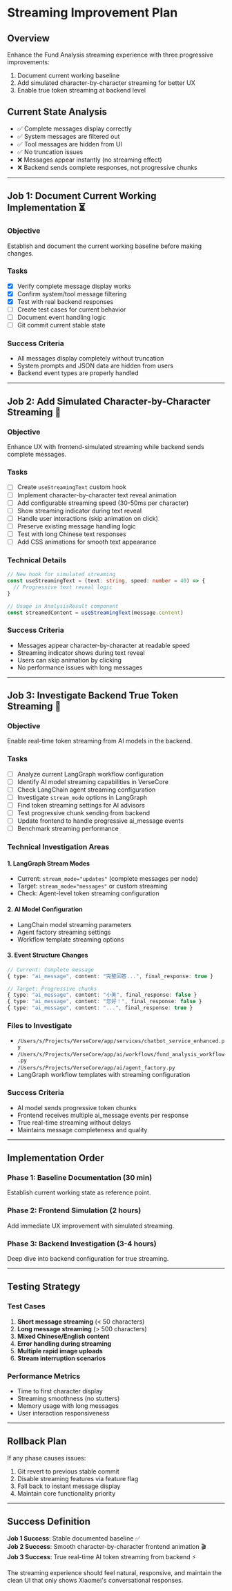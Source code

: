 # Streaming Improvement Plan

## Overview
Enhance the Fund Analysis streaming experience with three progressive improvements:
1. Document current working baseline
2. Add simulated character-by-character streaming for better UX  
3. Enable true token streaming at backend level

## Current State Analysis
- ✅ Complete messages display correctly
- ✅ System messages are filtered out
- ✅ Tool messages are hidden from UI
- ✅ No truncation issues
- ❌ Messages appear instantly (no streaming effect)
- ❌ Backend sends complete responses, not progressive chunks

---

## Job 1: Document Current Working Implementation ⏳

### Objective
Establish and document the current working baseline before making changes.

### Tasks
- [x] Verify complete message display works
- [x] Confirm system/tool message filtering
- [x] Test with real backend responses
- [ ] Create test cases for current behavior
- [ ] Document event handling logic
- [ ] Git commit current stable state

### Success Criteria
- All messages display completely without truncation
- System prompts and JSON data are hidden from users
- Backend event types are properly handled

---

## Job 2: Add Simulated Character-by-Character Streaming 🚀

### Objective  
Enhance UX with frontend-simulated streaming while backend sends complete messages.

### Tasks
- [ ] Create `useStreamingText` custom hook
- [ ] Implement character-by-character text reveal animation
- [ ] Add configurable streaming speed (30-50ms per character)
- [ ] Show streaming indicator during text reveal
- [ ] Handle user interactions (skip animation on click)
- [ ] Preserve existing message handling logic
- [ ] Test with long Chinese text responses
- [ ] Add CSS animations for smooth text appearance

### Technical Details
```typescript
// New hook for simulated streaming
const useStreamingText = (text: string, speed: number = 40) => {
  // Progressive text reveal logic
}

// Usage in AnalysisResult component
const streamedContent = useStreamingText(message.content)
```

### Success Criteria
- Messages appear character-by-character at readable speed
- Streaming indicator shows during text reveal
- Users can skip animation by clicking
- No performance issues with long messages

---

## Job 3: Investigate Backend True Token Streaming 🔬

### Objective
Enable real-time token streaming from AI models in the backend.

### Tasks
- [ ] Analyze current LangGraph workflow configuration
- [ ] Identify AI model streaming capabilities in VerseCore
- [ ] Check LangChain agent streaming configuration  
- [ ] Investigate `stream_mode` options in LangGraph
- [ ] Find token streaming settings for AI advisors
- [ ] Test progressive chunk sending from backend
- [ ] Update frontend to handle progressive ai_message events
- [ ] Benchmark streaming performance

### Technical Investigation Areas

#### 1. LangGraph Stream Modes
- Current: `stream_mode="updates"` (complete messages per node)
- Target: `stream_mode="messages"` or custom streaming
- Check: Agent-level token streaming configuration

#### 2. AI Model Configuration
- LangChain model streaming parameters
- Agent factory streaming settings
- Workflow template streaming options

#### 3. Event Structure Changes
```typescript
// Current: Complete message
{ type: "ai_message", content: "完整回答...", final_response: true }

// Target: Progressive chunks
{ type: "ai_message", content: "小美", final_response: false }
{ type: "ai_message", content: "您好！", final_response: false }
{ type: "ai_message", content: "...", final_response: true }
```

### Files to Investigate
- `/Users/s/Projects/VerseCore/app/services/chatbot_service_enhanced.py`
- `/Users/s/Projects/VerseCore/app/ai/workflows/fund_analysis_workflow.py`
- `/Users/s/Projects/VerseCore/app/ai/agent_factory.py`
- LangGraph workflow templates with streaming configuration

### Success Criteria
- AI model sends progressive token chunks
- Frontend receives multiple ai_message events per response
- True real-time streaming without delays
- Maintains message completeness and quality

---

## Implementation Order

### Phase 1: Baseline Documentation (30 min)
Establish current working state as reference point.

### Phase 2: Frontend Simulation (2 hours) 
Add immediate UX improvement with simulated streaming.

### Phase 3: Backend Investigation (3-4 hours)
Deep dive into backend configuration for true streaming.

---

## Testing Strategy

### Test Cases
1. **Short message streaming** (< 50 characters)
2. **Long message streaming** (> 500 characters)  
3. **Mixed Chinese/English content**
4. **Error handling during streaming**
5. **Multiple rapid image uploads**
6. **Stream interruption scenarios**

### Performance Metrics
- Time to first character display
- Streaming smoothness (no stutters)
- Memory usage with long messages
- User interaction responsiveness

---

## Rollback Plan

If any phase causes issues:
1. Git revert to previous stable commit
2. Disable streaming features via feature flag
3. Fall back to instant message display
4. Maintain core functionality priority

---

## Success Definition

**Job 1 Success**: Stable documented baseline ✅  
**Job 2 Success**: Smooth character-by-character frontend animation 🎬  
**Job 3 Success**: True real-time AI token streaming from backend ⚡  

The streaming experience should feel natural, responsive, and maintain the clean UI that only shows Xiaomei's conversational responses.